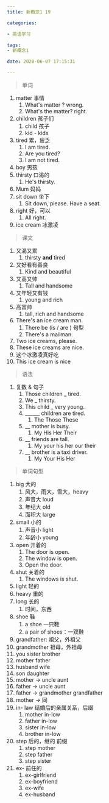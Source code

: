 ```yaml
---
title: 新概念1 19

categories: 

- 英语学习

tags: 
- 新概念1

date: 2020-06-07 17:15:31

---
```


>单词

<!-- more -->

1. matter 事情
   1. What's matter ?  wrong.
   2. What's the matter?  right.
2. children  孩子们
   1. child 孩子
   2. kid  -  kids  
3. tired 累，疲乏
   1. I am tired.
   2. Are you tired?
   3. I am not tired.
4. boy 男孩
5. thirsty 口渴的
   1. He's thirsty.
6. Mum 妈妈
7. sit down 坐下
   1. Sit down, please. Have a seat.
8. right 好，可以
   1. All right.
9. ice cream 冰激凌

> 课文

1. 又渴又累
   1. thirsty **and** tired
2. 又好看有善良
   1. Kind and beautiful
3. 又高又帅
   1. Tall and handsome
4. 又年轻又有钱
   1. young and rich
5. 高富帅
   1. tall, rich and handsome
6. There's an ice cream man.
   1. There be (is / are ) 句型
   2. There's a mailman.
7. Two ice creams, please.
8. These ice creams are nice.
9. 这个冰激凌真好吃
10. This ice cream is nice

> 语法

1. 复数 & 句子
   1. Those children _ tired.
   2. We _ thirsty.
   3. This child _ very young.
   4. ______ children are tired.
      1. The  Those These
   5. __ mother is busy.
      1. My His Her Their
   6. __ friends are tall.
      1. My your his her our their
   7. __ brother is a taxi driver.
      1. My Your His Her

> 单词句型

1. big 大的
   1. 风大，雨大，雪大，heavy
   2. 声音大  loud
   3. 年纪大  old
   4. 面积大  large
2. small 小的
   1. 声音小  light
   2. 年龄小  young
3. open 开着的
   1. The door is open.
   2. The window is open.
   3. Open the door.
4. shut 关着的
   1. The windows is shut.
5. light 轻的
6. heavy 重的
7. long 长的
   1. 时间，东西
8. shoe 鞋
   1. a shoe 一只鞋
   2. a pair of shoes：一双鞋
9. grandfather: 祖父，外祖父
10. grandmother  祖母，外祖母
11. you sister brother
12. mother father
13. husband   wife
14. son daughter
15. mother -> uncle aunt
16. father -> uncle aunt 
17. father -> grandmother grandfather
18. mother -> 同
19. in- law  结婚后的亲属关系，后缀
    1. mother in-low
    2. father in-low
    3. sister in-low
    4. brother in-low
20. step 后的，继的    前缀
    1. step mother
    2. step father
    3. step sister
21. ex- 前任的
    1. ex-girlfriend
    2. ex-boyfriend
    3. ex-wife
    4. ex-husband